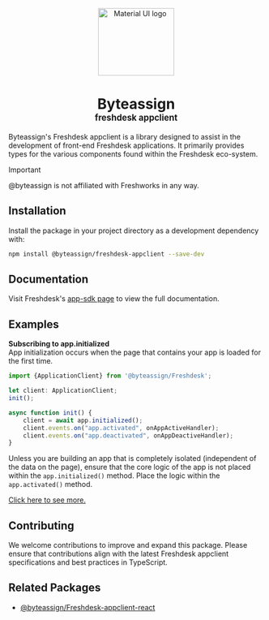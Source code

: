 <!-- markdownlint-disable-next-line -->
<p align="center">
  <a href="https://mui.com/material-ui/" rel="noopener" target="_blank"><img width="150" height="133" src="https://avatars.githubusercontent.com/u/149618618?s=400&u=cf62f9140145a9401cd04bbcdd1d1b4a3fd49dcf&v=4" alt="Material UI logo"></a>
</p>

<h1 align="center">Byteassign
<div style="font-size:60%">freshdesk appclient</div></h1>

Byteassign's Freshdesk appclient is a library designed to assist in the development of front-end Freshdesk applications. It primarily provides types for the various components found within the Freshdesk eco-system.

> [!IMPORTANT]  
> @byteassign is not affiliated with Freshworks in any way.

## Installation

Install the package in your project directory as a development dependency with:

```bash
npm install @byteassign/freshdesk-appclient --save-dev
```

## Documentation

Visit Freshdesk's [app-sdk page](https://developers.freshworks.com/docs/app-sdk/v2.3) to view the full documentation.

## Examples

**Subscribing to app.initialized**    
App initialization occurs when the page that contains your app is loaded for the first time.
```typescript
import {ApplicationClient} from '@byteassign/Freshdesk';

let client: ApplicationClient;
init();

async function init() {
    client = await app.initialized();
    client.events.on("app.activated", onAppActiveHandler);
    client.events.on("app.deactivated", onAppDeactiveHandler);
}
```
Unless you are building an app that is completely isolated (independent of the data on the page), ensure that the core logic of the app is not placed within the `app.initialized()` method. Place the logic within the `app.activated()` method.

[Click here  to see more.](https://developers.freshworks.com/docs/app-sdk/v2.3/freshdesk/front-end-apps/app-lifecycle-methods/)

## Contributing

We welcome contributions to improve and expand this package. Please ensure that contributions align with the latest Freshdesk appclient specifications and best practices in TypeScript.

## Related Packages

- [@byteassign/Freshdesk-appclient-react](https://www.npmjs.com/package/@byteassign/freshdesk-appclient-react)